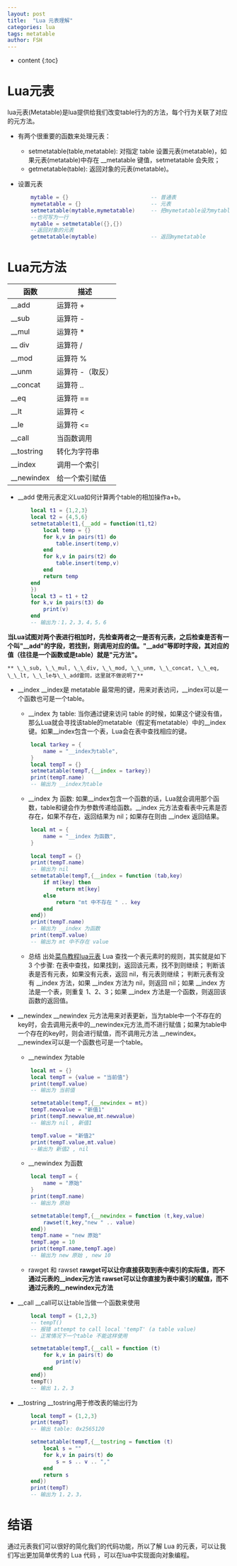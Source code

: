```yaml
---
layout: post
title:  "Lua 元表理解"
categories: lua
tags: metatable
author: FSH
---
```


* content
{:toc}

# Lua元表

lua元表(Metatable)是lua提供给我们改变table行为的方法，每个行为关联了对应的元方法。
* 有两个很重要的函数来处理元表：
    * setmetatable(table,metatable): 对指定 table 设置元表(metatable)，如果元表(metatable)中存在 __metatable 键值，setmetatable 会失败；
    * getmetatable(table): 返回对象的元表(metatable)。
* 设置元表

    ``` lua
        mytable = {}                          -- 普通表 
        mymetatable = {}                      -- 元表
        setmetatable(mytable,mymetatable)     -- 把mymetatable设为mytable的元表 
        --也可写为一行
        mytable = setmetatable({},{})
        --返回对象的元表
        getmetatable(mytable)                 -- 返回mymetatable
    ```

# Lua元方法

函数  | 描述
------------- | -------------
__add  |  运算符 +
__sub  |  运算符 -
__mul  |  运算符 *
__ div  |  运算符 /
__mod  |  运算符 %
__unm  |  运算符 -（取反）
__concat  |  运算符 ..
__eq  |  运算符 ==
__lt  |  运算符 <
__le  |  运算符 <=
__call  |  当函数调用
__tostring  |  转化为字符串
__index  |  调用一个索引
__newindex  |  给一个索引赋值

* \_\_add
    使用元表定义Lua如何计算两个table的相加操作a+b。

    ``` lua
        local t1 = {1,2,3}
        local t2 = {4,5,6}
        setmetatable(t1,{__add = function(t1,t2)
            local temp = {}
            for k,v in pairs(t1) do
                table.insert(temp,v)
            end
            for k,v in pairs(t2) do
                table.insert(temp,v)
            end
            return temp
        end
        })
        local t3 = t1 + t2
        for k,v in pairs(t3) do
            print(v)
        end
        -- 输出为：1，2，3，4，5，6
    ```
**当Lua试图对两个表进行相加时，先检查两者之一是否有元表，之后检查是否有一个叫"__add"的字段，若找到，则调用对应的值。"__add"等即时字段，其对应的值（往往是一个函数或是table）就是"元方法"。**

    ** \_\_sub, \_\_mul, \_\_div, \_\_mod, \_\_unm, \_\_concat, \_\_eq, \_\_lt, \_\_le与\_\_add雷同，这里就不做说明了**

* \_\_index
    \_\_index是 metatable 最常用的键，用来对表访问，\_\_index可以是一个函数也可是一个table。

    * \_\_index 为 table:
    当你通过键来访问 table 的时候，如果这个键没有值，那么Lua就会寻找该table的metatable（假定有metatable）中的\_\_index 键。如果\_\_index包含一个表，Lua会在表中查找相应的键。

    ``` lua
        local tarkey = {
            name = "__index为table",
        }
        local tempT = {}
        setmetatable(tempT,{__index = tarkey})
        print(tempT.name)
        -- 输出为 __index为table
    ```

    * \_\_index 为 函数:
    如果\_\_index包含一个函数的话，Lua就会调用那个函数，table和键会作为参数传递给函数。\_\_index 元方法查看表中元素是否存在，如果不存在，返回结果为 nil；如果存在则由 \_\_index 返回结果。

    ``` lua
        local mt = {
            name = "__index 为函数",
        }
        
        local tempT = {}
        print(tempT.name)
        -- 输出为 nil
        setmetatable(tempT,{__index = function (tab,key)
            if mt[key] then 
                return mt[key]
            else
                return "mt 中不存在 " .. key
            end
        end})
        print(tempT.name)
        -- 输出为 __index 为函数
        print(tempT.value)
        -- 输出为 mt 中不存在 value
    ```

    * 总结
        出处[菜鸟教程lua元表](https://www.runoob.com/lua/lua-metatables.html)
        Lua 查找一个表元素时的规则，其实就是如下 3 个步骤:
            在表中查找，如果找到，返回该元素，找不到则继续；
            判断该表是否有元表，如果没有元表，返回 nil，有元表则继续；
            判断元表有没有 \_\_index 方法，如果 \_\_index 方法为 nil，则返回 nil；如果 \_\_index 方法是一个表，则重复 1、2、3；如果 \_\_index 方法是一个函数，则返回该函数的返回值。

* \_\_newindex
    \_\_newindex 元方法用来对表更新，当为table中一个不存在的key时，会去调用元表中的\_\_newindex元方法,而不进行赋值；如果为table中一个存在的key时，则会进行赋值，而不调用元方法 \_\_newindex。\_\_newindex可以是一个函数也可是一个table。

    * \_\_newindex 为table

    ``` lua 
        local mt = {}
        local tempT = {value = "当前值"}
        print(tempT.value)
        -- 输出为 当前值

        setmetatable(tempT,{__newindex = mt})
        tempT.newvalue = "新值1"
        print(tempT.newvalue,mt.newvalue)
        -- 输出为 nil , 新值1

        tempT.value = "新值2"
        print(tempT.value,mt.value)
        --输出为 新值2 , nil
    ```

    * \_\_newindex 为函数
    
    ``` lua
        local tempT = {
            name = "原始"
        }
        print(tempT.name)
        -- 输出为 原始

        setmetatable(tempT,{__newindex = function (t,key,value)
            rawset(t,key,"new " .. value)
        end})
        tempT.name = "new 原始"
        tempT.age = 10
        print(tempT.name,tempT.age)
        -- 输出为 new 原始 , new 10
    ```
    * rawget 和 rawset
    **rawget可以让你直接获取到表中索引的实际值，而不通过元表的\_\_index元方法**
    **rawset可以让你直接为表中索引的赋值，而不通过元表的\_\_newindex元方法**

* \_\_call
    \_\_call可以让table当做一个函数来使用

    ``` lua 
        local tempT = {1,2,3}
        -- tempT()
        -- 报错 attempt to call local 'tempT' (a table value) 
        -- 正常情况下一个table 不能这样使用

        setmetatable(tempT,{__call = function (t)
            for k,v in pairs(t) do
                print(v)
            end
        end})
        tempT()
        -- 输出 1，2，3
    ```

* \_\_tostring
    \_\_tostring用于修改表的输出行为

    ``` lua 
        local tempT = {1,2,3}
        print(tempT)
        -- 输出 table: 0x2565120

        setmetatable(tempT,{__tostring = function (t)
            local s = ""
            for k,v in pairs(t) do
                s = s .. v .. ","
            end
            return s
        end})
        print(tempT)
        -- 输出为 1，2，3，
    ```

# 结语

通过元表我们可以很好的简化我们的代码功能，所以了解 Lua 的元表，可以让我们写出更加简单优秀的 Lua 代码 ，可以在lua中实现面向对象编程。